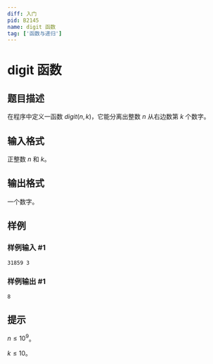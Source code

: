 ```yaml
---
diff: 入门
pid: B2145
name: digit 函数
tag: ['函数与递归']
---
```

# digit 函数
## 题目描述

在程序中定义一函数 $digit(n,k)$，它能分离出整数 $n$ 从右边数第 $k$ 个数字。
## 输入格式

正整数 $n$ 和 $k$。
## 输出格式

一个数字。
## 样例

### 样例输入 #1
```
31859 3
```
### 样例输出 #1
```
8
```
## 提示

$n \le 10^9$。

$k \le 10$。
